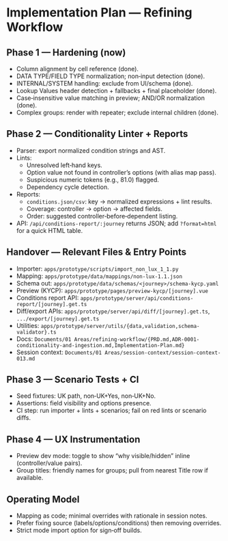 # Implementation Plan — Refining Workflow

## Phase 1 — Hardening (now)

- Column alignment by cell reference (done).
- DATA TYPE/FIELD TYPE normalization; non‑input detection (done).
- INTERNAL/SYSTEM handling: exclude from UI/schema (done).
- Lookup Values header detection + fallbacks + final placeholder (done).
- Case‑insensitive value matching in preview; AND/OR normalization (done).
- Complex groups: render with repeater; exclude internal children (done).

## Phase 2 — Conditionality Linter + Reports

- Parser: export normalized condition strings and AST.
- Lints:
  - Unresolved left‑hand keys.
  - Option value not found in controller’s options (with alias map pass).
  - Suspicious numeric tokens (e.g., 81.0) flagged.
  - Dependency cycle detection.
- Reports:
  - `conditions.json/csv`: key → normalized expressions + lint results.
  - Coverage: controller → option → affected fields.
  - Order: suggested controller‑before‑dependent listing.
- API: `/api/conditions-report/:journey` returns JSON; add `?format=html` for a quick HTML table.

## Handover — Relevant Files & Entry Points

- Importer: `apps/prototype/scripts/import_non_lux_1_1.py`
- Mapping: `apps/prototype/data/mappings/non-lux-1.1.json`
- Schema out: `apps/prototype/data/schemas/<journey>/schema-kycp.yaml`
- Preview (KYCP): `apps/prototype/pages/preview-kycp/[journey].vue`
- Conditions report API: `apps/prototype/server/api/conditions-report/[journey].get.ts`
- Diff/export APIs: `apps/prototype/server/api/diff/[journey].get.ts`, `.../export/[journey].get.ts`
- Utilities: `apps/prototype/server/utils/{data,validation,schema-validator}.ts`
- Docs: `Documents/01 Areas/refining-workflow/{PRD.md,ADR-0001-conditionality-and-ingestion.md,Implementation-Plan.md}`
- Session context: `Documents/01 Areas/session-context/session-context-013.md`

## Phase 3 — Scenario Tests + CI

- Seed fixtures: UK path, non‑UK+Yes, non‑UK+No.
- Assertions: field visibility and options presence.
- CI step: run importer + lints + scenarios; fail on red lints or scenario diffs.

## Phase 4 — UX Instrumentation

- Preview dev mode: toggle to show “why visible/hidden” inline (controller/value pairs).
- Group titles: friendly names for groups; pull from nearest Title row if available.

## Operating Model

- Mapping as code; minimal overrides with rationale in session notes.
- Prefer fixing source (labels/options/conditions) then removing overrides.
- Strict mode import option for sign‑off builds.
